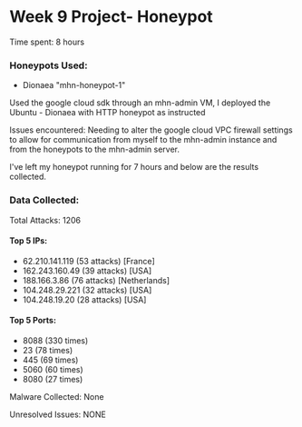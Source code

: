 # Week 9 Project- Honeypot

Time spent: 8 hours

### Honeypots Used:

- Dionaea "mhn-honeypot-1"

Used the google cloud sdk through an mhn-admin VM, I deployed the Ubuntu - Dionaea with HTTP honeypot as instructed

Issues encountered: Needing to alter the google cloud VPC firewall settings to allow for communication from myself to the mhn-admin instance and from the honeypots to the mhn-admin server.

I've left my honeypot running for 7 hours and below are the results collected. 

### Data Collected:

Total Attacks: 1206

#### Top 5 IPs:
- 62.210.141.119 (53 attacks) [France]
- 162.243.160.49 (39 attacks) [USA]
- 188.166.3.86 (76 attacks) [Netherlands]
- 104.248.29.221 (32 attacks) [USA]
- 104.248.19.20 (28 attacks) [USA]

#### Top 5 Ports:
- 8088 (330 times)
- 23 (78 times)
- 445 (69 times)
- 5060 (60 times)
- 8080 (27 times)

Malware Collected: None

Unresolved Issues: NONE
